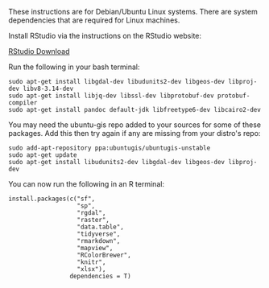 These instructions are for Debian/Ubuntu Linux systems. There are system dependencies that are required for Linux machines.

Install RStudio via the instructions on the RStudio website:

[RStudio Download](https://www.rstudio.com/products/rstudio/download/#download)

Run the following in your bash terminal:

    sudo apt-get install libgdal-dev libudunits2-dev libgeos-dev libproj-dev libv8-3.14-dev 
    sudo apt-get install libjq-dev libssl-dev libprotobuf-dev protobuf-compiler
    sudo apt-get install pandoc default-jdk libfreetype6-dev libcairo2-dev

You may need the ubuntu-gis repo added to your sources for some of these packages. Add this then try again if any are missing from your distro's repo:

	sudo add-apt-repository ppa:ubuntugis/ubuntugis-unstable
	sudo apt-get update
	sudo apt-get install libudunits2-dev libgdal-dev libgeos-dev libproj-dev 

You can now run the following in an R terminal:
	
    install.packages(c("sf",
                       "sp",
                       "rgdal",
                       "raster",
                       "data.table",
                       "tidyverse",
                       "rmarkdown",
                       "mapview",
                       "RColorBrewer",
                       "knitr",
                       "xlsx"),
                     dependencies = T)
